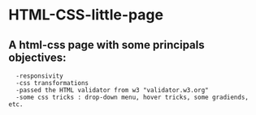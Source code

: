 # HTML-CSS-little-page #

## A html-css page with some principals objectives:
      -responsivity
      -css transformations
      -passed the HTML validator from w3 "validator.w3.org"
      -some css tricks : drop-down menu, hover tricks, some gradiends, etc.
##

